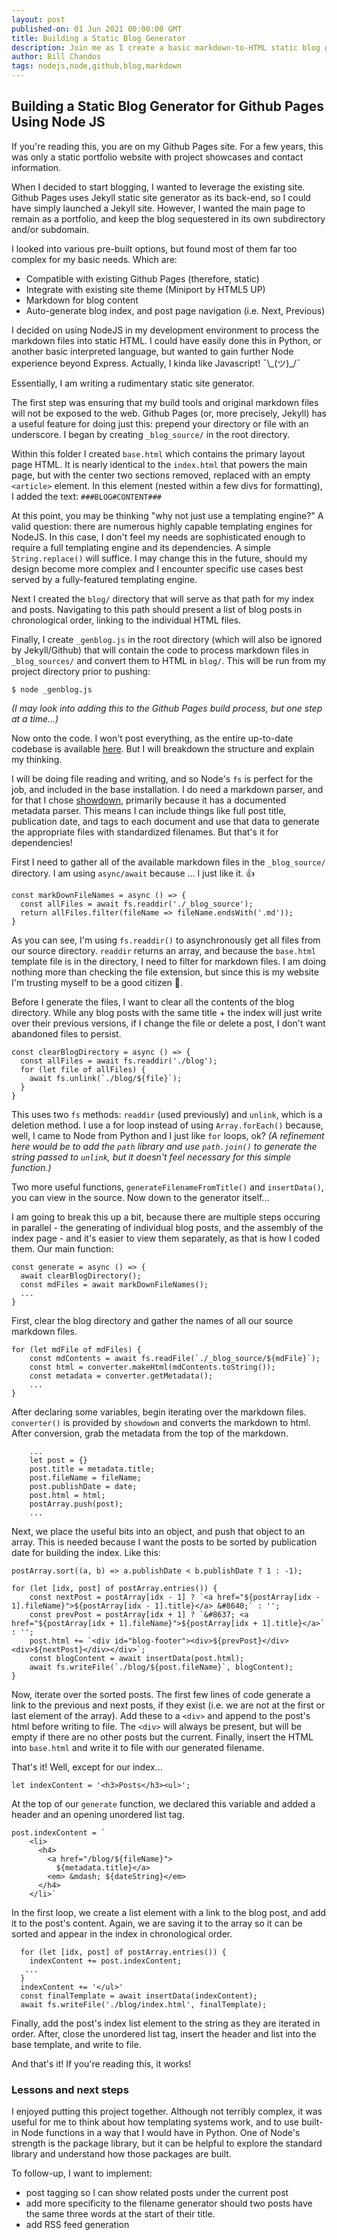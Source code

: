 ```yaml
---
layout: post
published-on: 01 Jun 2021 00:00:00 GMT
title: Building a Static Blog Generator
description: Join me as I create a basic markdown-to-HTML static blog generator using NodeJS on Github Pages.
author: Bill Chandos
tags: nodejs,node,github,blog,markdown
---
```


## Building a Static Blog Generator for Github Pages Using Node JS

If you're reading this, you are on my Github Pages site. For a few years, this was only a static portfolio website with project showcases and contact information.

When I decided to start blogging, I wanted to leverage the existing site. Github Pages uses Jekyll static site generator as its back-end, so I could have simply launched a Jekyll site. However, I wanted the main page to remain as a portfolio, and keep the blog sequestered in its own subdirectory and/or subdomain.

I looked into various pre-built options, but found most of them far too complex for my basic needs. Which are:
- Compatible with existing Github Pages (therefore, static)
- Integrate with existing site theme (Miniport by HTML5 UP)
- Markdown for blog content
- Auto-generate blog index, and post page navigation (i.e. Next, Previous)

I decided on using NodeJS in my development environment to process the markdown files into static HTML. I could have easily done this in Python, or another basic interpreted language, but wanted to gain further Node experience beyond Express. Actually, I kinda like Javascript! ¯\\\_(ツ)_/¯  

Essentially, I am writing a rudimentary static site generator.

The first step was ensuring that my build tools and original markdown files will not be exposed to the web. Github Pages (or, more precisely, Jekyll) has a useful feature for doing just this: prepend your directory or file with an underscore. I began by creating `_blog_source/` in the root directory. 

Within this folder I created `base.html` which contains the primary layout page HTML. It is nearly identical to the `index.html` that powers the main page, but with the center two sections removed, replaced with an empty `<article>` element. In this element (nested within a few divs for formatting), I added the text: `###BLOG#CONTENT###`

At this point, you may be thinking "why not just use a templating engine?" A valid question: there are numerous highly capable templating engines for NodeJS. In this case, I don't feel my needs are sophisticated enough to require a full templating engine and its dependencies. A simple `String.replace()` will suffice. I may change this in the future, should my design become more complex and I encounter specific use cases best served by a fully-featured templating engine.

Next I created the `blog/` directory that will serve as that path for my index and posts. Navigating to this path should present a list of blog posts in chronological order, linking to the individual HTML files.

Finally, I create `_genblog.js` in the root directory (which will also be ignored by Jekyll/Github) that will contain the code to process markdown files in `_blog_sources/` and convert them to HTML in `blog/`. This will be run from my project directory prior to pushing:

```
$ node _genblog.js
```

*(I may look into adding this to the Github Pages build process, but one step at a time...)*

Now onto the code. I won't post everything, as the entire up-to-date codebase is available [here](https://github.com/bchandos/bchandos.github.io). But I will breakdown the structure and explain my thinking.

I will be doing file reading and writing, and so Node's `fs` is perfect for the job, and included in the base installation. I do need a markdown parser, and for that I chose [showdown](https://github.com/showdownjs/showdown), primarily because it has a documented metadata parser. This means I can include things like full post title, publication date, and tags to each document and use that data to generate the appropriate files with standardized filenames. But that's it for dependencies!

First I need to gather all of the available markdown files in the `_blog_source/` directory. I am using `async/await` because ... I just like it. 👍

```
const markDownFileNames = async () => {
  const allFiles = await fs.readdir('./_blog_source');
  return allFiles.filter(fileName => fileName.endsWith('.md'));
}
```

As you can see, I'm using `fs.readdir()` to asynchronously get all files from our source directory. `readdir` returns an array, and because the `base.html` template file is in the directory, I need to filter for markdown files. I am doing nothing more than checking the file extension, but since this is my website I'm trusting myself to be a good citizen &#128556;.

Before I generate the files, I want to clear all the contents of the blog directory. While any blog posts with the same title + the index will just write over their previous versions, if I change the file or delete a post, I don't want abandoned files to persist.

```
const clearBlogDirectory = async () => {
  const allFiles = await fs.readdir('./blog');
  for (let file of allFiles) {
    await fs.unlink(`./blog/${file}`);
  }
}
```

This uses two `fs` methods: `readdir` (used previously) and `unlink`, which is a deletion method. I use a for loop instead of using `Array.forEach()` because, well, I came to Node from Python and I just like `for` loops, ok? *(A refinement here would be to add the `path` library and use `path.join()` to generate the string passed to `unlink`, but it doesn't feel necessary for this simple function.)*

Two more useful functions, `generateFilenameFromTitle()` and `insertData()`, you can view in the source. Now down to the generator itself...

I am going to break this up a bit, because there are multiple steps occuring in parallel - the generating of individual blog posts, and the assembly of the index page - and it's easier to view them separately, as that is how I coded them. Our main function:

```
const generate = async () => {
  await clearBlogDirectory();
  const mdFiles = await markDownFileNames();
  ...
}
  ```

First, clear the blog directory and gather the names of all our source markdown files.

```
for (let mdFile of mdFiles) {
    const mdContents = await fs.readFile(`./_blog_source/${mdFile}`);
    const html = converter.makeHtml(mdContents.toString());
    const metadata = converter.getMetadata();
    ...
}
```

After declaring some variables, begin iterating over the markdown files. `converter()` is provided by `showdown` and converts the markdown to html. After conversion, grab the metadata from the top of the markdown.

```
    ...
    let post = {}
    post.title = metadata.title;
    post.fileName = fileName;
    post.publishDate = date;
    post.html = html;
    postArray.push(post);
    ...
```

Next, we place the useful bits into an object, and push that object to an array. This is needed because I want the posts to be sorted by publication date for building the index. Like this:

```
postArray.sort((a, b) => a.publishDate < b.publishDate ? 1 : -1);
```

```
for (let [idx, post] of postArray.entries()) {
    const nextPost = postArray[idx - 1] ? `<a href="${postArray[idx - 1].fileName}">${postArray[idx - 1].title}</a> &#8640;` : '';
    const prevPost = postArray[idx + 1] ? `&#8637; <a href="${postArray[idx + 1].fileName}">${postArray[idx + 1].title}</a>` : '';
    post.html += `<div id="blog-footer"><div>${prevPost}</div> <div>${nextPost}</div></div>`;
    const blogContent = await insertData(post.html);
    await fs.writeFile(`./blog/${post.fileName}`, blogContent);
}
```

Now, iterate over the sorted posts. The first few lines of code generate a link to the previous and next posts, if they exist (i.e. we are not at the first or last element of the array). Add these to a `<div>` and append to the post's html before writing to file. The `<div>` will always be present, but will be empty if there are no other posts but the current. Finally, insert the HTML into `base.html` and write it to file with our generated filename. 

That's it! Well, except for our index...

```
let indexContent = '<h3>Posts</h3><ul>';
```

At the top of our `generate` function, we declared this variable and added a header and an opening unordered list tag.

```
post.indexContent = `
    <li>
      <h4>
        <a href="/blog/${fileName}">
          ${metadata.title}</a>
        <em> &mdash; ${dateString}</em>
      </h4>
    </li>`
```

In the first loop, we create a list element with a link to the blog post, and add it to the post's content. Again, we are saving it to the array so it can be sorted and appear in the index in chronological order.

```
  for (let [idx, post] of postArray.entries()) {
    indexContent += post.indexContent;
   ...
  }
  indexContent += '</ul>'
  const finalTemplate = await insertData(indexContent);
  await fs.writeFile('./blog/index.html', finalTemplate);
```

Finally, add the post's index list element to the string as they are iterated in order. After, close the unordered list tag, insert the header and list into the base template, and write to file.

And that's it! If you're reading this, it works!

### Lessons and next steps

I enjoyed putting this project together. Although not terribly complex, it was useful for me to think about how templating systems work, and to use built-in Node functions in a way that I would have in Python. One of Node's strength is the package library, but it can be helpful to explore the standard library and understand how those packages are built.

To follow-up, I want to implement:
- post tagging so I can show related posts under the current post
- add more specificity to the filename generator should two posts have the same three words at the start of their title.
- add RSS feed generation